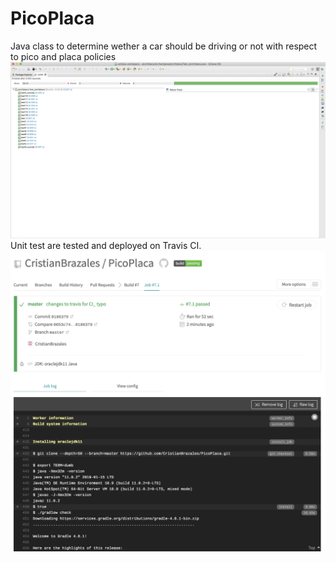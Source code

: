 # PicoPlaca
Java class to determine wether a car should be driving or not with respect to pico and placa policies
![alt text](https://github.com/CristianBrazales/PicoPlaca/blob/master/test_passing.png)
Unit test are tested and deployed on Travis CI.
![alt text](https://github.com/CristianBrazales/PicoPlaca/blob/master/Screen%20Shot%202019-03-13%20at%202.34.19%20PM.png)
